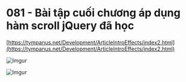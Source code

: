 # 081 - Bài tập cuối chương áp dụng hàm scroll jQuery đã học  

[https://tympanus.net/Development/ArticleIntroEffects/index2.html](https://tympanus.net/Development/ArticleIntroEffects/index2.html)  

![Imgur](https://i.imgur.com/X1lDpVJ.png)  

![Imgur](https://i.imgur.com/Qu4zab4.jpg)  

